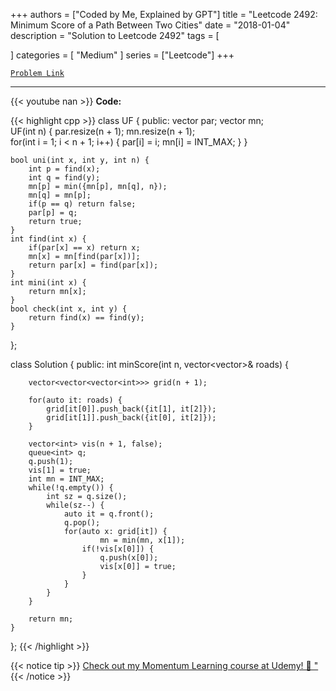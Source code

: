
+++
authors = ["Coded by Me, Explained by GPT"]
title = "Leetcode 2492: Minimum Score of a Path Between Two Cities"
date = "2018-01-04"
description = "Solution to Leetcode 2492"
tags = [
    
]
categories = [
    "Medium"
]
series = ["Leetcode"]
+++



[`Problem Link`](https://leetcode.com/problems/minimum-score-of-a-path-between-two-cities/description/)

---
{{< youtube nan >}}
**Code:**

{{< highlight cpp >}}
class UF {
    public:
    vector<int> par;
    vector<int> mn;    
    UF(int n) {
        par.resize(n + 1);
        mn.resize(n + 1);        
        for(int i = 1; i < n + 1; i++) {
            par[i] = i;
            mn[i] = INT_MAX;
        }
    }
    
    bool uni(int x, int y, int n) {
        int p = find(x);
        int q = find(y);
        mn[p] = min({mn[p], mn[q], n});
        mn[q] = mn[p];
        if(p == q) return false;
        par[p] = q;
        return true;
    }
    int find(int x) {
        if(par[x] == x) return x;
        mn[x] = mn[find(par[x])];
        return par[x] = find(par[x]);
    }
    int mini(int x) {
        return mn[x];
    }
    bool check(int x, int y) {
        return find(x) == find(y);
    }
};

class Solution {
public:
    int minScore(int n, vector<vector<int>>& roads) {
        
        vector<vector<vector<int>>> grid(n + 1);

        for(auto it: roads) {
            grid[it[0]].push_back({it[1], it[2]});
            grid[it[1]].push_back({it[0], it[2]});
        }
        
        vector<int> vis(n + 1, false); 
        queue<int> q;
        q.push(1);
        vis[1] = true;
        int mn = INT_MAX;
        while(!q.empty()) {
            int sz = q.size();
            while(sz--) {
                auto it = q.front();
                q.pop();
                for(auto x: grid[it]) {
                        mn = min(mn, x[1]);                    
                    if(!vis[x[0]]) {
                        q.push(x[0]);
                        vis[x[0]] = true;
                    }
                }
            }
        }

        return mn;
    }
    
};
{{< /highlight >}}



{{< notice tip >}}
[Check out my Momentum Learning course at Udemy! 🚀 "](https://www.udemy.com/course/blind-75-the-data-structures-and-algorithms-essentials/)
{{< /notice >}}

